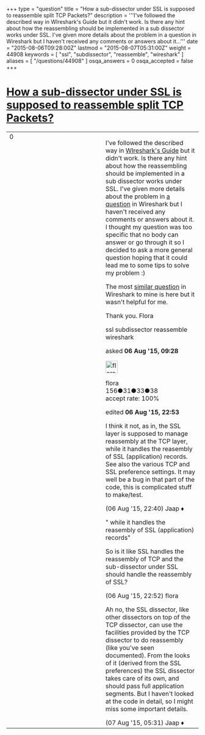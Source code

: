 +++
type = "question"
title = "How a sub-dissector under SSL is supposed to reassemble split TCP Packets?"
description = '''I&#x27;ve followed the described way in WIreshark&#x27;s Guide but it didn&#x27;t work. Is there any hint about how the reassembling should be implemented in a sub dissector works under SSL. I&#x27;ve given more details about the problem in a question in Wireshark but I haven&#x27;t received any comments or answers about it...'''
date = "2015-08-06T09:28:00Z"
lastmod = "2015-08-07T05:31:00Z"
weight = 44908
keywords = [ "ssl", "subdissector", "reassemble", "wireshark" ]
aliases = [ "/questions/44908" ]
osqa_answers = 0
osqa_accepted = false
+++

<div class="headNormal">

# [How a sub-dissector under SSL is supposed to reassemble split TCP Packets?](/questions/44908/how-a-sub-dissector-under-ssl-is-supposed-to-reassemble-split-tcp-packets)

</div>

<div id="main-body">

<div id="askform">

<table id="question-table" style="width:100%;"><colgroup><col style="width: 50%" /><col style="width: 50%" /></colgroup><tbody><tr class="odd"><td style="width: 30px; vertical-align: top"><div class="vote-buttons"><span id="post-44908-upvote" class="ajax-command post-vote up" rel="nofollow" title="I like this post (click again to cancel)"> </span><div id="post-44908-score" class="post-score" title="current number of votes">0</div><span id="post-44908-downvote" class="ajax-command post-vote down" rel="nofollow" title="I dont like this post (click again to cancel)"> </span> <span id="favorite-mark" class="ajax-command favorite-mark" rel="nofollow" title="mark/unmark this question as favorite (click again to cancel)"> </span><div id="favorite-count" class="favorite-count"></div></div></td><td><div id="item-right"><div class="question-body"><p>I've followed the described way in <a href="https://www.wireshark.org/docs/wsdg_html_chunked/ChDissectReassemble.html">WIreshark's Guide</a> but it didn't work. Is there any hint about how the reassembling should be implemented in a sub dissector works under SSL. I've given more details about the problem in <a href="https://ask.wireshark.org/questions/44826/what-is-the-problem-with-reassembling-in-this-pcap">a question</a> in Wireshark but I haven't received any comments or answers about it. I thought my question was too specific that no body can answer or go through it so I decided to ask a more general question hoping that it could lead me to some tips to solve my problem :)</p><p>The most <a href="https://ask.wireshark.org/questions/18082/tcp_dissect_pdus-doesnt-work-well-tcp-segment-of-a-reassembled-pdu">similar question</a> in Wireshark to mine is here but it wasn't helpful for me.</p><p>Thank you. Flora</p></div><div id="question-tags" class="tags-container tags"><span class="post-tag tag-link-ssl" rel="tag" title="see questions tagged &#39;ssl&#39;">ssl</span> <span class="post-tag tag-link-subdissector" rel="tag" title="see questions tagged &#39;subdissector&#39;">subdissector</span> <span class="post-tag tag-link-reassemble" rel="tag" title="see questions tagged &#39;reassemble&#39;">reassemble</span> <span class="post-tag tag-link-wireshark" rel="tag" title="see questions tagged &#39;wireshark&#39;">wireshark</span></div><div id="question-controls" class="post-controls"></div><div class="post-update-info-container"><div class="post-update-info post-update-info-user"><p>asked <strong>06 Aug '15, 09:28</strong></p><img src="https://secure.gravatar.com/avatar/5642d9fe33d29ee47043f7e5796e67aa?s=32&amp;d=identicon&amp;r=g" class="gravatar" width="32" height="32" alt="flora&#39;s gravatar image" /><p><span>flora</span><br />
<span class="score" title="156 reputation points">156</span><span title="31 badges"><span class="badge1">●</span><span class="badgecount">31</span></span><span title="33 badges"><span class="silver">●</span><span class="badgecount">33</span></span><span title="38 badges"><span class="bronze">●</span><span class="badgecount">38</span></span><br />
<span class="accept_rate" title="Rate of the user&#39;s accepted answers">accept rate:</span> <span title="flora has 2 accepted answers">100%</span></p></div><div class="post-update-info post-update-info-edited"><p><span> edited <strong>06 Aug '15, 22:53</strong> </span></p></div></div><div id="comments-container-44908" class="comments-container"><span id="44912"></span><div id="comment-44912" class="comment"><div id="post-44912-score" class="comment-score"></div><div class="comment-text"><p>I think it not, as in, the SSL layer is supposed to manage reassembly at the TCP layer, while it handles the reasembly of SSL (application) records. See also the various TCP and SSL preference settings. It may well be a bug in that part of the code, this is complicated stuff to make/test.</p></div><div id="comment-44912-info" class="comment-info"><span class="comment-age">(06 Aug '15, 22:40)</span> <span class="comment-user userinfo">Jaap ♦</span></div></div><span id="44914"></span><div id="comment-44914" class="comment"><div id="post-44914-score" class="comment-score"></div><div class="comment-text"><p>" while it handles the reasembly of SSL (application) records"</p><p>So is it like SSL handles the reassembly of TCP and the sub-dissector under SSL should handle the reassembly of SSL?</p></div><div id="comment-44914-info" class="comment-info"><span class="comment-age">(06 Aug '15, 22:52)</span> <span class="comment-user userinfo">flora</span></div></div><span id="44918"></span><div id="comment-44918" class="comment"><div id="post-44918-score" class="comment-score"></div><div class="comment-text"><p>Ah no, the SSL dissector, like other dissectors on top of the TCP dissector, can use the facilities provided by the TCP dissector to do reassembly (like you've seen documented). From the looks of it (derived from the SSL preferences) the SSL dissector takes care of its own, and should pass full application segments. But I haven't looked at the code in detail, so I might miss some important details.</p></div><div id="comment-44918-info" class="comment-info"><span class="comment-age">(07 Aug '15, 05:31)</span> <span class="comment-user userinfo">Jaap ♦</span></div></div></div><div id="comment-tools-44908" class="comment-tools"></div><div class="clear"></div><div id="comment-44908-form-container" class="comment-form-container"></div><div class="clear"></div></div></td></tr></tbody></table>

</div>

</div>


